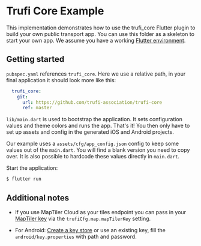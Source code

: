 # Trufi Core Example

This implementation demonstrates how to use the trufi_core Flutter plugin to build your own public transport app. You can use this folder as a skeleton to start your own app. We assume you have a working [Flutter environment](https://flutter.dev/docs/get-started/install).

## Getting started

`pubspec.yaml` references `trufi_core`. Here we use a relative path, in your final application it should look more like this:

```yaml
  trufi_core:
    git:
      url: https://github.com/trufi-association/trufi-core
      ref: master
```

`lib/main.dart` is used to bootstrap the application. It sets configuration values and theme colors and runs the app. That's it! You then only have to set up assets and config in the generated iOS and Android projects.

Our example uses a `assets/cfg/app_config.json` config to keep some values out of the `main.dart`. You will find a blank version you need to copy over. It is also possible to hardcode these values directly in `main.dart`.

Start the application:

```sh
$ flutter run
```

## Additional notes

* If you use MapTiler Cloud as your tiles endpoint you can pass in your [MapTiler key](https://cloud.maptiler.com/account/keys) via the `trufiCfg.map.mapTilerKey` setting.

* For Android: [Create a key store](https://flutter.dev/docs/deployment/android#signing-the-app) or use an existing key, fill the `android/key.properties` with path and password.
